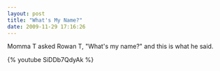 ```yaml
---
layout: post
title: "What's My Name?"
date: 2009-11-29 17:16:26
---
```

Momma T asked Rowan T, "What's my name?" and this is what he said.

{% youtube SiDDb7QdyAk %}
